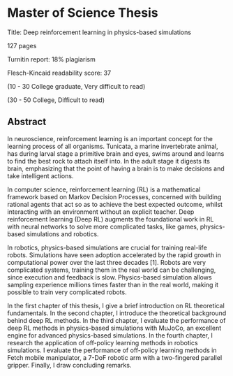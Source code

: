 # Master of Science Thesis

Title: Deep reinforcement learning in physics-based simulations

127 pages

Turnitin report: 18% plagiarism

Flesch-Kincaid readability score: 37 

(10 - 30	College graduate, Very difficult to read)

(30 - 50	College,	Difficult to read)

## Abstract

In neuroscience, reinforcement learning is an important concept for the learning process of all organisms. Tunicata, a marine invertebrate animal, has during larval stage a primitive brain and eyes, swims around and learns to find the best rock to attach itself into. In the adult stage it digests its brain, emphasizing that the point of having a brain is to make decisions and take intelligent actions. 

In computer science, reinforcement learning (RL) is a mathematical framework based on Markov Decision Processes, concerned with building rational agents that act so as to achieve the best expected outcome, whilst interacting with an environment without an explicit teacher. Deep reinforcement learning (Deep RL) augments the foundational work in RL with neural networks to solve more complicated tasks, like games, physics-based simulations and robotics.

In robotics, physics-based simulations are crucial for training real-life robots. Simulations have seen adoption accelerated by the rapid growth in computational power over the last three decades [1]. Robots are very complicated systems, training them in the real world can be challenging, since execution and feedback is slow. Physics-based simulation allows sampling experience millions times faster than in the real world, making it possible to train very complicated robots.

In the first chapter of this thesis, I give a brief introduction on RL theoretical fundamentals. In the second chapter, I introduce the theoretical background behind deep RL methods. In the third chapter, I evaluate the performance of deep RL methods in physics-based simulations with MuJoCo, an excellent engine for advanced physics-based simulations. In the fourth chapter, I research the application of off-policy learning methods in robotics simulations. I evaluate the performance of off-policy learning methods in Fetch mobile manipulator, a 7-DoF robotic arm with a two-fingered parallel gripper. Finally, I draw concluding remarks.
